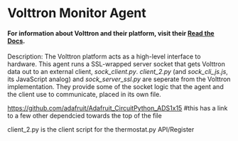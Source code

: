 # Volttron Monitor Agent
#### For information about Volttron and their platform, visit their [Read the Docs](https://volttron.readthedocs.io/en/develop/index.html).   

Description: The Volttron platform acts as a high-level interface to hardware. This agent runs a SSL-wrapped server socket that gets Volttron data out to an external client, _sock_client.py_. _client_2.py_ (and _sock_cli_js.js_, its JavaScript analog) and _sock_server_ssl.py_ are seperate from the Volttron implementation. They provide some of the socket logic that the agent and the client use to communicate, placed in its own file.  

https://github.com/adafruit/Adafruit_CircuitPython_ADS1x15
#this has a link to a few other dependcied towards the top of the file

client_2.py is the client script for the thermostat.py API/Register
